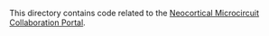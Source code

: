 This directory contains code related to the [Neocortical Microcircuit Collaboration Portal](https://bbp.epfl.ch/nmc-portal/microcircuit).
